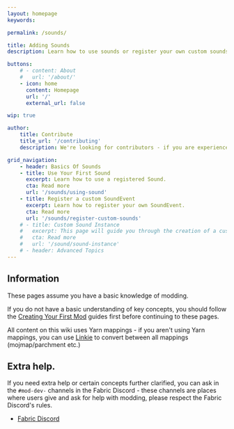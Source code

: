```yaml
---
layout: homepage
keywords:

permalink: /sounds/

title: Adding Sounds
description: Learn how to use sounds or register your own custom sounds.

buttons:
    # - content: About
    #   url: '/about/'
    - icon: home
      content: Homepage
      url: '/'
      external_url: false

wip: true

author:
    title: Contribute
    title_url: '/contributing'
    description: We're looking for contributors - if you are experienced with the Fabric Toolchain, you are more than welcome to look at our roadmap and create a pull request.

grid_navigation:
    - header: Basics Of Sounds
    - title: Use Your First Sound
      excerpt: Learn how to use a registered Sound.
      cta: Read more
      url: '/sounds/using-sound'
    - title: Register a custom SoundEvent
      excerpt: Learn how to register your own SoundEvent.
      cta: Read more
      url: '/sounds/register-custom-sounds'
    # - title: Custom Sound Instance
    #   excerpt: This page will guide you through the creation of a custom sound instance class - and why you should consider using a sound instance class.
    #   cta: Read more
    #   url: '/sound/sound-instance'
    # - header: Advanced Topics
---
```


<!-- ***Advanced Topics are currently being written.*** -->

## Information

These pages assume you have a basic knowledge of modding.

If you do not have a basic understanding of key concepts, you should follow the [Creating Your First Mod](/introduction/) guides first before continuing to these pages.

All content on this wiki uses Yarn mappings - if you aren't using Yarn mappings, you can use [Linkie](https://linkie.shedaniel.me/mappings) to convert between all mappings (mojmap/parchment etc.)

## Extra help.

If you need extra help or certain concepts further clarified, you can ask in the `#mod-dev-` channels in the Fabric Discord - these channels are places where users give and ask for help with modding, please respect the Fabric Discord's rules.

- [Fabric Discord](https://discord.gg/v6v4pMv)